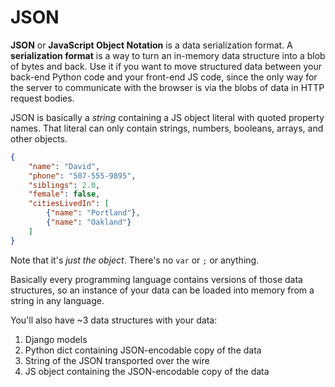 # JSON

**JSON** or **JavaScript Object Notation** is a data serialization format.
A **serialization format** is a way to turn an in-memory data structure into a blob of bytes and back.
Use it if you want to move structured data between your back-end Python code and your front-end JS code, since the only way for the server to communicate with the browser is via the blobs of data in HTTP request bodies.

JSON is basically a _string_ containing a JS object literal with quoted property names.
That literal can only contain strings, numbers, booleans, arrays, and other objects.

```json
{
    "name": "David",
    "phone": "507-555-9895",
    "siblings": 2.0,
    "female": false,
    "citiesLivedIn": [
        {"name": "Portland"},
        {"name": "Oakland"}
    ]
}
```

Note that it's _just the object_.
There's no `var` or `;` or anything.

Basically every programming language contains versions of those data structures, so an instance of your data can be loaded into memory from a string in any language.

You'll also have ~3 data structures with your data:

1. Django models
1. Python dict containing JSON-encodable copy of the data
1. String of the JSON transported over the wire
1. JS object containing the JSON-encodable copy of the data
